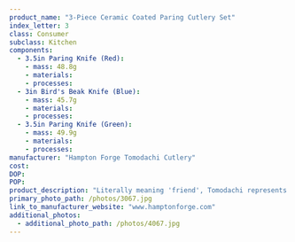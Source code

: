 ```yaml
---
product_name: "3-Piece Ceramic Coated Paring Cutlery Set"
index_letter: 3
class: Consumer
subclass: Kitchen
components:
  - 3.5in Paring Knife (Red):
    - mass: 48.8g
    - materials:
    - processes:
  - 3in Bird's Beak Knife (Blue):
    - mass: 45.7g
    - materials:
    - processes:
  - 3.5in Paring Knife (Green):
    - mass: 49.9g
    - materials:
    - processes:
manufacturer: "Hampton Forge Tomodachi Cutlery"
cost: 
DOP: 
POP: 
product_description: "Literally meaning 'friend', Tomodachi represents a lively, helpful presence in the kitchen. Splashes of color, useful features and lasing quality make Tomodachi welcome friends inside kitchens everywhere. Like a good friend, Tomodachi makes life easier and playfully adds some fun. Accessible and affordable without compromising the promise of quality. This Tomodachi features a splash of color and an equally friendly ergonomic design. With a contoured handle and oversized blade, cutting action is fast and comfortable. Resin-coated fine-edge blades provide superior sharpness."
primary_photo_path: /photos/3067.jpg
link_to_manufacturer_website: "www.hamptonforge.com"
additional_photos:
  - additional_photo_path: /photos/4067.jpg
---
```

